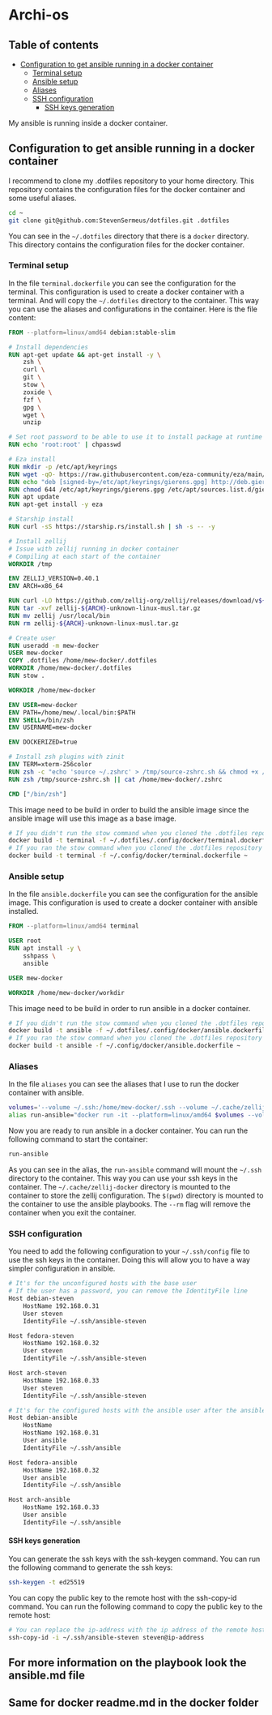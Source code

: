 # Archi-os

## Table of contents

- [Configuration to get ansible running in a docker container](#configuration-to-get-ansible-running-in-a-docker-container)
  - [Terminal setup](#terminal-setup)
  - [Ansible setup](#ansible-setup)
  - [Aliases](#aliases)
  - [SSH configuration](#ssh-configuration)
    - [SSH keys generation](#ssh-keys-generation)

My ansible is running inside a docker container.

## Configuration to get ansible running in a docker container

I recommend to clone my .dotfiles repository to your home directory. This repository contains the configuration files for the docker container and some useful aliases.

```bash
cd ~
git clone git@github.com:StevenSermeus/dotfiles.git .dotfiles
```

You can see in the `~/.dotfiles` directory that there is a `docker` directory. This directory contains the configuration files for the docker container.

### Terminal setup

In the file `terminal.dockerfile` you can see the configuration for the terminal. This configuration is used to create a docker container with a terminal. And will copy the `~/.dotfiles` directory to the container. This way you can use the aliases and configurations in the container. Here is the file content:

```dockerfile
FROM --platform=linux/amd64 debian:stable-slim

# Install dependencies
RUN apt-get update && apt-get install -y \
    zsh \
    curl \
    git \
    stow \
    zoxide \
    fzf \
    gpg \
    wget \
    unzip

# Set root password to be able to use it to install package at runtime
RUN echo 'root:root' | chpasswd

# Eza install
RUN mkdir -p /etc/apt/keyrings
RUN wget -qO- https://raw.githubusercontent.com/eza-community/eza/main/deb.asc | gpg --dearmor -o /etc/apt/keyrings/gierens.gpg
RUN echo "deb [signed-by=/etc/apt/keyrings/gierens.gpg] http://deb.gierens.de stable main" | tee /etc/apt/sources.list.d/gierens.list
RUN chmod 644 /etc/apt/keyrings/gierens.gpg /etc/apt/sources.list.d/gierens.list
RUN apt update
RUN apt-get install -y eza

# Starship install
RUN curl -sS https://starship.rs/install.sh | sh -s -- -y

# Install zellij
# Issue with zellij running in docker container
# Compiling at each start of the container
WORKDIR /tmp

ENV ZELLIJ_VERSION=0.40.1
ENV ARCH=x86_64

RUN curl -LO https://github.com/zellij-org/zellij/releases/download/v${ZELLIJ_VERSION}/zellij-${ARCH}-unknown-linux-musl.tar.gz
RUN tar -xvf zellij-${ARCH}-unknown-linux-musl.tar.gz
RUN mv zellij /usr/local/bin
RUN rm zellij-${ARCH}-unknown-linux-musl.tar.gz

# Create user
RUN useradd -m mew-docker
USER mew-docker
COPY .dotfiles /home/mew-docker/.dotfiles
WORKDIR /home/mew-docker/.dotfiles
RUN stow .

WORKDIR /home/mew-docker

ENV USER=mew-docker
ENV PATH=/home/mew/.local/bin:$PATH
ENV SHELL=/bin/zsh
ENV USERNAME=mew-docker

ENV DOCKERIZED=true

# Install zsh plugins with zinit
ENV TERM=xterm-256color
RUN zsh -c "echo 'source ~/.zshrc' > /tmp/source-zshrc.sh && chmod +x /tmp/source-zshrc.sh"
RUN zsh /tmp/source-zshrc.sh || cat /home/mew-docker/.zshrc

CMD ["/bin/zsh"]
```

This image need to be build in order to build the ansible image since the ansible image will use this image as a base image.

```bash
# If you didn't run the stow command when you cloned the .dotfiles repository
docker build -t terminal -f ~/.dotfiles/.config/docker/terminal.dockerfile ~
# If you ran the stow command when you cloned the .dotfiles repository
docker build -t terminal -f ~/.config/docker/terminal.dockerfile ~
```

### Ansible setup

In the file `ansible.dockerfile` you can see the configuration for the ansible image. This configuration is used to create a docker container with ansible installed.

```dockerfile
FROM --platform=linux/amd64 terminal

USER root
RUN apt install -y \
    sshpass \
    ansible

USER mew-docker

WORKDIR /home/mew-docker/workdir
```

This image need to be build in order to run ansible in a docker container.

```bash
# If you didn't run the stow command when you cloned the .dotfiles repository
docker build -t ansible -f ~/.dotfiles/.config/docker/ansible.dockerfile ~
# If you ran the stow command when you cloned the .dotfiles repository
docker build -t ansible -f ~/.config/docker/ansible.dockerfile ~
```

### Aliases

In the file `aliases` you can see the aliases that I use to run the docker container with ansible.

```bash
volumes='--volume ~/.ssh:/home/mew-docker/.ssh --volume ~/.cache/zellij-docker:/home/mew-docker/.cache'
alias run-ansible="docker run -it --platform=linux/amd64 $volumes --volume $(pwd):/home/mew-docker/workdir --rm --name ansible ansible"
```

Now you are ready to run ansible in a docker container. You can run the following command to start the container:

```bash
run-ansible
```

As you can see in the alias, the `run-ansible` command will mount the `~/.ssh` directory to the container. This way you can use your ssh keys in the container. The `~/.cache/zellij-docker` directory is mounted to the container to store the zellij configuration. The `$(pwd)` directory is mounted to the container to use the ansible playbooks. The `--rm` flag will remove the container when you exit the container.

### SSH configuration

You need to add the following configuration to your `~/.ssh/config` file to use the ssh keys in the container. Doing this will allow you to have a way simpler configuration in ansible.

```bash
# It's for the unconfigured hosts with the base user
# If the user has a password, you can remove the IdentityFile line
Host debian-steven
    HostName 192.168.0.31
    User steven
    IdentityFile ~/.ssh/ansible-steven

Host fedora-steven
    HostName 192.168.0.32
    User steven
    IdentityFile ~/.ssh/ansible-steven

Host arch-steven
    HostName 192.168.0.33
    User steven
    IdentityFile ~/.ssh/ansible-steven

# It's for the configured hosts with the ansible user after the ansible bootstrap
Host debian-ansible
    HostName
    HostName 192.168.0.31
    User ansible
    IdentityFile ~/.ssh/ansible

Host fedora-ansible
    HostName 192.168.0.32
    User ansible
    IdentityFile ~/.ssh/ansible

Host arch-ansible
    HostName 192.168.0.33
    User ansible
    IdentityFile ~/.ssh/ansible
```

#### SSH keys generation

You can generate the ssh keys with the ssh-keygen command. You can run the following command to generate the ssh keys:

```bash
ssh-keygen -t ed25519
```

You can copy the public key to the remote host with the ssh-copy-id command. You can run the following command to copy the public key to the remote host:

```bash
# You can replace the ip-address with the ip address of the remote host and the steven with the user of the remote host and the ansible-steven with the path to the ssh key
ssh-copy-id -i ~/.ssh/ansible-steven steven@ip-address
```

## For more information on the playbook look the ansible.md file

## Same for docker readme.md in the docker folder
